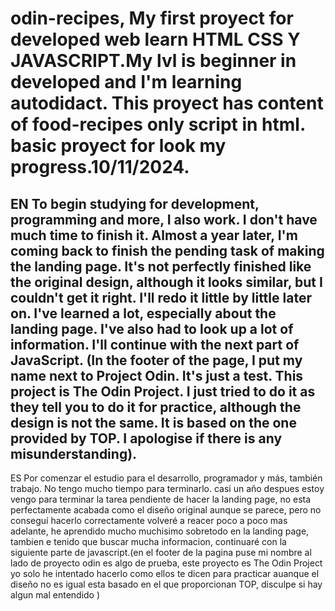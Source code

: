 # odin-recipes, My first proyect for developed web learn HTML CSS Y JAVASCRIPT.My lvl is beginner in developed and I'm learning autodidact. This proyect has content of food-recipes only script in html. basic proyect for look my progress.10/11/2024.
EN
To begin studying for development, programming and more, I also work. I don't have much time to finish it. Almost a year later, I'm coming back to finish the pending task of making the landing page. It's not perfectly finished like the original design, although it looks similar, but I couldn't get it right. I'll redo it little by little later on. I've learned a lot, especially about the landing page. I've also had to look up a lot of information. I'll continue with the next part of JavaScript. (In the footer of the page, I put my name next to Project Odin. It's just a test. This project is The Odin Project. I just tried to do it as they tell you to do it for practice, although the design is not the same. It is based on the one provided by TOP. I apologise if there is any misunderstanding).
-------------------------------------------------------------
ES
Por comenzar el estudio para el desarrollo, programador y más, también trabajo. No tengo mucho tiempo para terminarlo. casi un año despues estoy vengo para terminar la tarea pendiente de hacer la landing page, no esta perfectamente acabada como el diseño original aunque se parece, pero no conseguí hacerlo correctamente volveré a reacer poco a poco mas adelante, he aprendido mucho muchisimo sobretodo en la landing page, tambien e tenido que buscar mucha informacion, continuaré con la siguiente parte de javascript.(en el footer de la pagina puse mi nombre al lado de proyecto odin es algo de prueba, este proyecto es The Odin Project yo solo he intentado hacerlo como ellos te dicen para practicar auanque el diseño no es igual esta basado en el que proporcionan TOP, disculpe si hay algun mal entendido )
